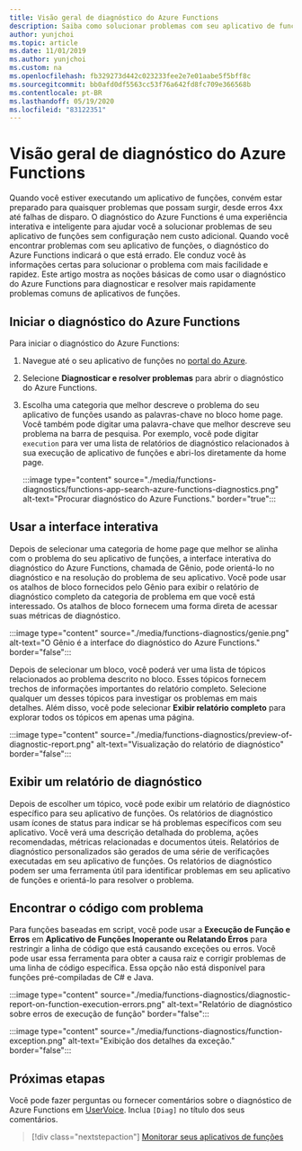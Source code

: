 ```yaml
---
title: Visão geral de diagnóstico do Azure Functions
description: Saiba como solucionar problemas com seu aplicativo de funções com o diagnóstico do Azure Functions.
author: yunjchoi
ms.topic: article
ms.date: 11/01/2019
ms.author: yunjchoi
ms.custom: na
ms.openlocfilehash: fb329273d442c023233fee2e7e01aabe5f5bff8c
ms.sourcegitcommit: bb0afd0df5563cc53f76a642fd8fc709e366568b
ms.contentlocale: pt-BR
ms.lasthandoff: 05/19/2020
ms.locfileid: "83122351"
---
```

# <a name="azure-functions-diagnostics-overview"></a>Visão geral de diagnóstico do Azure Functions

Quando você estiver executando um aplicativo de funções, convém estar preparado para quaisquer problemas que possam surgir, desde erros 4xx até falhas de disparo. O diagnóstico do Azure Functions é uma experiência interativa e inteligente para ajudar você a solucionar problemas de seu aplicativo de funções sem configuração nem custo adicional. Quando você encontrar problemas com seu aplicativo de funções, o diagnóstico do Azure Functions indicará o que está errado. Ele conduz você às informações certas para solucionar o problema com mais facilidade e rapidez. Este artigo mostra as noções básicas de como usar o diagnóstico do Azure Functions para diagnosticar e resolver mais rapidamente problemas comuns de aplicativos de funções.

## <a name="start-azure-functions-diagnostics"></a>Iniciar o diagnóstico do Azure Functions

Para iniciar o diagnóstico do Azure Functions:

1. Navegue até o seu aplicativo de funções no [portal do Azure](https://portal.azure.com).
1. Selecione **Diagnosticar e resolver problemas** para abrir o diagnóstico do Azure Functions.
1. Escolha uma categoria que melhor descreve o problema do seu aplicativo de funções usando as palavras-chave no bloco home page. Você também pode digitar uma palavra-chave que melhor descreve seu problema na barra de pesquisa. Por exemplo, você pode digitar `execution` para ver uma lista de relatórios de diagnóstico relacionados à sua execução de aplicativo de funções e abri-los diretamente da home page.

   :::image type="content" source="./media/functions-diagnostics/functions-app-search-azure-functions-diagnostics.png" alt-text="Procurar diagnóstico do Azure Functions." border="true":::

## <a name="use-the-interactive-interface"></a>Usar a interface interativa

Depois de selecionar uma categoria de home page que melhor se alinha com o problema do seu aplicativo de funções, a interface interativa do diagnóstico do Azure Functions, chamada de Gênio, pode orientá-lo no diagnóstico e na resolução do problema de seu aplicativo. Você pode usar os atalhos de bloco fornecidos pelo Gênio para exibir o relatório de diagnóstico completo da categoria de problema em que você está interessado. Os atalhos de bloco fornecem uma forma direta de acessar suas métricas de diagnóstico.

:::image type="content" source="./media/functions-diagnostics/genie.png" alt-text="O Gênio é a interface do diagnóstico do Azure Functions." border="false":::

Depois de selecionar um bloco, você poderá ver uma lista de tópicos relacionados ao problema descrito no bloco. Esses tópicos fornecem trechos de informações importantes do relatório completo. Selecione qualquer um desses tópicos para investigar os problemas em mais detalhes. Além disso, você pode selecionar **Exibir relatório completo** para explorar todos os tópicos em apenas uma página.

:::image type="content" source="./media/functions-diagnostics/preview-of-diagnostic-report.png" alt-text="Visualização do relatório de diagnóstico" border="false":::

## <a name="view-a-diagnostic-report"></a>Exibir um relatório de diagnóstico

Depois de escolher um tópico, você pode exibir um relatório de diagnóstico específico para seu aplicativo de funções. Os relatórios de diagnóstico usam ícones de status para indicar se há problemas específicos com seu aplicativo. Você verá uma descrição detalhada do problema, ações recomendadas, métricas relacionadas e documentos úteis. Relatórios de diagnóstico personalizados são gerados de uma série de verificações executadas em seu aplicativo de funções. Os relatórios de diagnóstico podem ser uma ferramenta útil para identificar problemas em seu aplicativo de funções e orientá-lo para resolver o problema.

## <a name="find-the-problem-code"></a>Encontrar o código com problema

Para funções baseadas em script, você pode usar a **Execução de Função e Erros** em **Aplicativo de Funções Inoperante ou Relatando Erros** para restringir a linha de código que está causando exceções ou erros. Você pode usar essa ferramenta para obter a causa raiz e corrigir problemas de uma linha de código específica. Essa opção não está disponível para funções pré-compiladas de C# e Java.

:::image type="content" source="./media/functions-diagnostics/diagnostic-report-on-function-execution-errors.png" alt-text="Relatório de diagnóstico sobre erros de execução de função" border="false":::

:::image type="content" source="./media/functions-diagnostics/function-exception.png" alt-text="Exibição dos detalhes da exceção." border="false":::

## <a name="next-steps"></a>Próximas etapas

Você pode fazer perguntas ou fornecer comentários sobre o diagnóstico de Azure Functions em [UserVoice](https://feedback.azure.com/forums/355860-azure-functions). Inclua `[Diag]` no título dos seus comentários.

> [!div class="nextstepaction"]
> [Monitorar seus aplicativos de funções](functions-monitoring.md)
